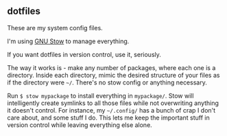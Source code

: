 ## dotfiles

These are my system config files.

I'm using [GNU Stow](https://www.gnu.org/software/stow/) to manage everything.

If you want dotfiles in version control, use it, seriously.

The way it works is - make any number of packages, where each one is a
directory.  Inside each directory, mimic the desired structure of your files as
if the directory were `~/`.  There's no stow config or anything necessary.

Run `$ stow mypackage` to install everything in `mypackage/`.  Stow will
intelligently create symlinks to all those files while not overwriting anything
it doesn't control.  For instance, my `~/.config/` has a bunch of crap I don't
care about, and some stuff I do.  This lets me keep the important stuff in
version control while leaving everything else alone.
